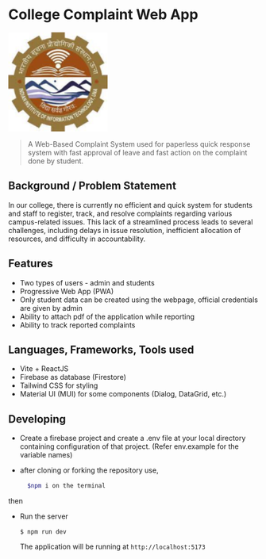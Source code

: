 # College Complaint Web App

<img src="./public/apple-touch-icon.png" alt="logo" width=200 height=200>


> A Web-Based  Complaint System used for paperless quick response system with fast approval of leave and fast action on the complaint done by student.
## Background / Problem Statement

In our college, there is currently no efficient and quick system for students and staff to register, track, and resolve complaints regarding various campus-related issues. This lack of a streamlined process leads to several challenges, including delays in issue resolution, inefficient allocation of resources, and difficulty in accountability.

## Features

- Two types of users - admin and students
- Progressive Web App (PWA)
- Only student data can be created using the webpage, official credentials are given by admin
- Ability to attach pdf of the application while reporting
- Ability to track reported complaints


## Languages, Frameworks, Tools used


- Vite + ReactJS
- Firebase as database (Firestore)
- Tailwind CSS for styling
- Material UI (MUI) for some components (Dialog, DataGrid, etc.)

## Developing


- Create a firebase project and create a .env file at your local directory containing configuration of that project.
(Refer env.example for the variable names)

- after cloning or forking the repository use,
  ```bash
    $npm i on the terminal
  
 then

- Run the server
    ```shell
    $ npm run dev
    ```

    The application will be running at `http://localhost:5173`

